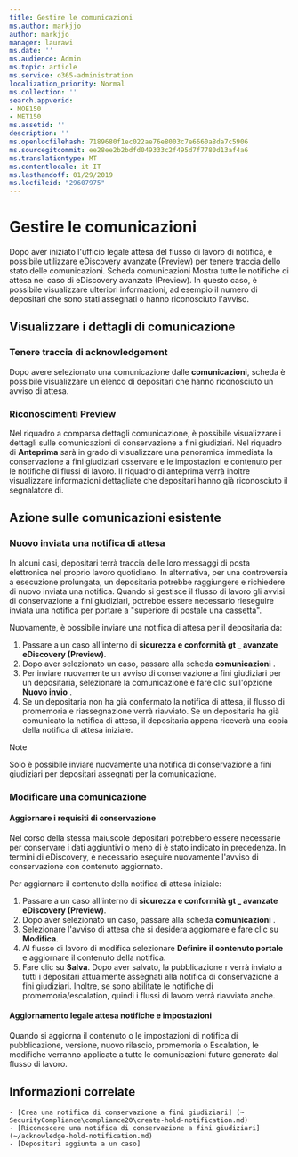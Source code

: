 ```yaml
---
title: Gestire le comunicazioni
ms.author: markjjo
author: markjjo
manager: laurawi
ms.date: ''
ms.audience: Admin
ms.topic: article
ms.service: o365-administration
localization_priority: Normal
ms.collection: ''
search.appverid:
- MOE150
- MET150
ms.assetid: ''
description: ''
ms.openlocfilehash: 7189680f1ec022ae76e8003c7e6660a8da7c5906
ms.sourcegitcommit: ee28ee2b2bdfd049333c2f495d7f7780d13af4a6
ms.translationtype: MT
ms.contentlocale: it-IT
ms.lasthandoff: 01/29/2019
ms.locfileid: "29607975"
---
```

# <a name="manage-communications"></a>Gestire le comunicazioni

Dopo aver iniziato l'ufficio legale attesa del flusso di lavoro di notifica, è possibile utilizzare eDiscovery avanzate (Preview) per tenere traccia dello stato delle comunicazioni. Scheda comunicazioni Mostra tutte le notifiche di attesa nel caso di eDiscovery avanzate (Preview). In questo caso, è possibile visualizzare ulteriori informazioni, ad esempio il numero di depositari che sono stati assegnati o hanno riconosciuto l'avviso.

## <a name="view-communication-details"></a>Visualizzare i dettagli di comunicazione

### <a name="track-acknowledgements"></a>Tenere traccia di acknowledgement

Dopo avere selezionato una comunicazione dalle **comunicazioni**, scheda è possibile visualizzare un elenco di depositari che hanno riconosciuto un avviso di attesa. 

### <a name="preview-acknowledgements"></a>Riconoscimenti Preview

Nel riquadro a comparsa dettagli comunicazione, è possibile visualizzare i dettagli sulle comunicazioni di conservazione a fini giudiziari. Nel riquadro di **Anteprima** sarà in grado di visualizzare una panoramica immediata la conservazione a fini giudiziari osservare e le impostazioni e contenuto per le notifiche di flussi di lavoro. Il riquadro di anteprima verrà inoltre visualizzare informazioni dettagliate che depositari hanno già riconosciuto il segnalatore di.

## <a name="taking-action-on-existing-communications"></a>Azione sulle comunicazioni esistente

### <a name="re-send-a-hold-notice"></a>Nuovo inviata una notifica di attesa

In alcuni casi, depositari terrà traccia delle loro messaggi di posta elettronica nel proprio lavoro quotidiano. In alternativa, per una controversia a esecuzione prolungata, un depositaria potrebbe raggiungere e richiedere di nuovo inviata una notifica. Quando si gestisce il flusso di lavoro gli avvisi di conservazione a fini giudiziari, potrebbe essere necessario rieseguire inviata una notifica per portare a "superiore di postale una cassetta".

Nuovamente, è possibile inviare una notifica di attesa per il depositaria da:
1. Passare a un caso all'interno di **sicurezza e conformità gt _ avanzate eDiscovery (Preview)**.
2. Dopo aver selezionato un caso, passare alla scheda **comunicazioni** .
3. Per inviare nuovamente un avviso di conservazione a fini giudiziari per un depositaria, selezionare la comunicazione e fare clic sull'opzione **Nuovo invio** .
4. Se un depositaria non ha già confermato la notifica di attesa, il flusso di promemoria e riassegnazione verrà riavviato. Se un depositaria ha già comunicato la notifica di attesa, il depositaria appena riceverà una copia della notifica di attesa iniziale.

> [!NOTE]
> Solo è possibile inviare nuovamente una notifica di conservazione a fini giudiziari per depositari assegnati per la comunicazione. 

### <a name="edit-a-communication"></a>Modificare una comunicazione

#### <a name="update-preservation-requirements"></a>Aggiornare i requisiti di conservazione
  
Nel corso della stessa maiuscole depositari potrebbero essere necessarie per conservare i dati aggiuntivi o meno di è stato indicato in precedenza. In termini di eDiscovery, è necessario eseguire nuovamente l'avviso di conservazione con contenuto aggiornato.

Per aggiornare il contenuto della notifica di attesa iniziale:

1. Passare a un caso all'interno di **sicurezza e conformità gt _ avanzate eDiscovery (Preview)**.
2. Dopo aver selezionato un caso, passare alla scheda **comunicazioni** .
3. Selezionare l'avviso di attesa che si desidera aggiornare e fare clic su **Modifica**.
4. Al flusso di lavoro di modifica selezionare **Definire il contenuto portale** e aggiornare il contenuto della notifica. 
5. Fare clic su **Salva**. Dopo aver salvato, la pubblicazione r verrà inviato a tutti i depositari attualmente assegnati alla notifica di conservazione a fini giudiziari. Inoltre, se sono abilitate le notifiche di promemoria/escalation, quindi i flussi di lavoro verrà riavviato anche. 


#### <a name="update-legal-hold-notifications-and-settings"></a>Aggiornamento legale attesa notifiche e impostazioni

Quando si aggiorna il contenuto o le impostazioni di notifica di pubblicazione, versione, nuovo rilascio, promemoria o Escalation, le modifiche verranno applicate a tutte le comunicazioni future generate dal flusso di lavoro.

## <a name="related-information"></a>Informazioni correlate 

    - [Crea una notifica di conservazione a fini giudiziari] (~ SecurityCompliance\compliance20\create-hold-notification.md)
    - [Riconoscere una notifica di conservazione a fini giudiziari] (~/acknowledge-hold-notification.md)
    - [Depositari aggiunta a un caso]